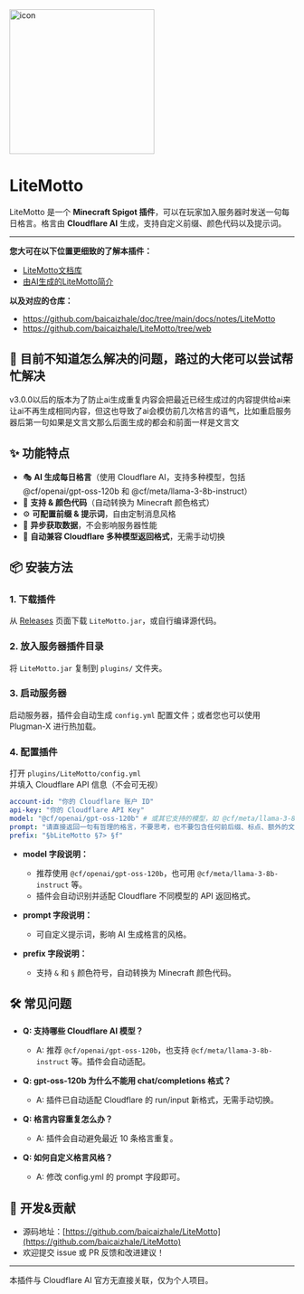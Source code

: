 
<img width="256" height="256" alt="icon" src="https://github.com/user-attachments/assets/f3d0c38b-29f8-4b50-90ed-fb7b8c17e209" />


# LiteMotto

LiteMotto 是一个 **Minecraft Spigot 插件**，可以在玩家加入服务器时发送一句每日格言。格言由 **Cloudflare AI** 生成，支持自定义前缀、颜色代码以及提示词。

---

**您大可在以下位置更细致的了解本插件：**
- [LiteMotto文档库](https://baicaizhale.icu/notes/LiteMotto/) 
- [由AI生成的LiteMotto简介](https://litemotto.baicaizhale.icu/)

**以及对应的仓库：**
- https://github.com/baicaizhale/doc/tree/main/docs/notes/LiteMotto
- https://github.com/baicaizhale/LiteMotto/tree/web
## 📢 目前不知道怎么解决的问题，路过的大佬可以尝试帮忙解决
v3.0.0以后的版本为了防止ai生成重复内容会把最近已经生成过的内容提供给ai来让ai不再生成相同内容，但这也导致了ai会模仿前几次格言的语气，比如重启服务器后第一句如果是文言文那么后面生成的都会和前面一样是文言文

## ✨ 功能特点

- 🎭 **AI 生成每日格言**（使用 Cloudflare AI，支持多种模型，包括 @cf/openai/gpt-oss-120b 和 @cf/meta/llama-3-8b-instruct）  
- 🎨 **支持 & 颜色代码**（自动转换为 Minecraft 颜色格式）  
- ⚙ **可配置前缀 & 提示词**，自由定制消息风格  
- 🚀 **异步获取数据**，不会影响服务器性能  
- 🔄 **自动兼容 Cloudflare 多种模型返回格式**，无需手动切换

## 📦 安装方法

### 1. 下载插件
从 [Releases](https://github.com/baicaizhale/LiteMotto/releases) 页面下载 `LiteMotto.jar`，或自行编译源代码。

### 2. 放入服务器插件目录
将 `LiteMotto.jar` 复制到 `plugins/` 文件夹。

### 3. 启动服务器
启动服务器，插件会自动生成 `config.yml` 配置文件；或者您也可以使用 Plugman-X 进行热加载。

### 4. 配置插件
打开 `plugins/LiteMotto/config.yml` 并填入 Cloudflare API 信息（不会可无视）

```yaml
account-id: "你的 Cloudflare 账户 ID"
api-key: "你的 Cloudflare API Key"
model: "@cf/openai/gpt-oss-120b" # 或其它支持的模型，如 @cf/meta/llama-3-8b-instruct
prompt: "请直接返回一句有哲理的格言，不要思考，也不要包含任何前后缀、标点、额外的文字或解释。"
prefix: "§bLiteMotto §7> §f"
```

- **model 字段说明：**
  - 推荐使用 `@cf/openai/gpt-oss-120b`，也可用 `@cf/meta/llama-3-8b-instruct` 等。
  - 插件会自动识别并适配 Cloudflare 不同模型的 API 返回格式。

- **prompt 字段说明：**
  - 可自定义提示词，影响 AI 生成格言的风格。

- **prefix 字段说明：**
  - 支持 `&` 和 `§` 颜色符号，自动转换为 Minecraft 颜色代码。

## 🛠 常见问题

- **Q: 支持哪些 Cloudflare AI 模型？**
  - A: 推荐 `@cf/openai/gpt-oss-120b`，也支持 `@cf/meta/llama-3-8b-instruct` 等。插件会自动适配。

- **Q: gpt-oss-120b 为什么不能用 chat/completions 格式？**
  - A: 插件已自动适配 Cloudflare 的 run/input 新格式，无需手动切换。

- **Q: 格言内容重复怎么办？**
  - A: 插件会自动避免最近 10 条格言重复。

- **Q: 如何自定义格言风格？**
  - A: 修改 config.yml 的 prompt 字段即可。

## 📝 开发&贡献

- 源码地址：[https://github.com/baicaizhale/LiteMotto](https://github.com/baicaizhale/LiteMotto)
- 欢迎提交 issue 或 PR 反馈和改进建议！

---

本插件与 Cloudflare AI 官方无直接关联，仅为个人项目。
